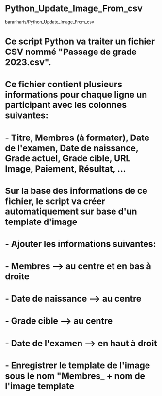 # Python_Update_Image_From_csv
 baranharis/Python_Update_Image_From_csv

# Ce script Python va traiter un fichier CSV nommé "Passage de grade 2023.csv". 
# Ce fichier contient plusieurs informations pour chaque ligne un participant avec les colonnes suivantes:
#     - Titre, Membres (à formater), Date de l'examen, Date de naissance, Grade actuel, Grade cible, URL Image, Paiement, Résultat, ...

# Sur la base des informations de ce fichier, le script va créer automatiquement sur base d'un template d'image
#     - Ajouter les informations suivantes:
#         - Membres --> au centre et en bas à droite
#         - Date de naissance --> au centre
#         - Grade cible --> au centre
#         - Date de l'examen --> en haut à droit
#     - Enregistrer le template de l'image sous le nom "Membres_ + nom de l'image template
